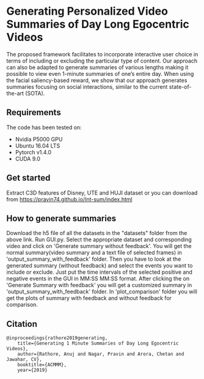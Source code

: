 # Generating Personalized Video Summaries of Day Long Egocentric Videos

The proposed framework facilitates to incorporate interactive user choice in terms of including or excluding the
particular type of content. Our approach can also be adapted to generate summaries of various lengths making it possible to view even 1-minute summaries of one’s entire day. When using the facial saliency-based reward, we show that our approach generates summaries focusing on social interactions, similar to the current state-of-the-art (SOTA).

## Requirements
The code has been tested on:

- Nvidia P5000 GPU
- Ubuntu 16.04 LTS
- Pytorch v1.4.0
- CUDA 9.0

## Get started
Extract C3D features of Disney, UTE and HUJI dataset or you can download from https://pravin74.github.io/Int-sum/index.html

## How to generate summaries

Download the h5 file of all the datasets in the "datasets" folder from the above link.
Run GUI.py. Select the appropriate dataset and corresponding video and click on 'Generate summary without feedback'. You will get the normal summary(video summary and a text file of selected frames) in 'output_summary_with_feedback' folder. Then you have to look at the generated summary (without feedback) and select the events you want to include or exclude. Just put the time intervals of the selected positive and negative events in the GUI in MM:SS MM:SS format. 
After clicking the on 'Generate Summary with feedback' you will get a customized summary in 'output_summary_with_feedback' folder.  In 'plot_comparison' folder you will get the plots of summary with feedback and without feedback for comparison.
## Citation
```
@inproceedings{rathore2019generating,
    title={Generating 1 Minute Summaries of Day Long Egocentric Videos},
    author={Rathore, Anuj and Nagar, Pravin and Arora, Chetan and Jawahar, CV},
    booktitle={ACMMM},
    year={2019}
```
